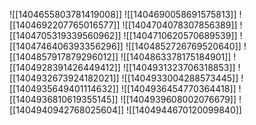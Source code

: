 ![[1404655803781419008]]
![[1404690058691575813]]
![[1404692207765016577]]
![[1404704078307856389]]
![[1404705319339560962]]
![[1404710620570689539]]
![[1404746406393356296]]
![[1404852726769520640]]
![[1404857917879296012]]
![[1404863378175184901]]
![[1404928391426449412]]
![[1404931323706318853]]
![[1404932673924182021]]
![[1404933004288573445]]
![[1404935649401114632]]
![[1404936454770364418]]
![[1404936810619355145]]
![[1404939608002076679]]
![[1404940942768025604]]
![[1404944670120099840]]
